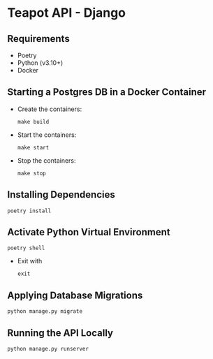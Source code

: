 # Teapot API - Django
## Requirements
- Poetry
- Python (v3.10+)
- Docker

## Starting a Postgres DB in a Docker Container
- Create the containers:
    ```
    make build
    ```
- Start the containers:
    ```
    make start
    ```
- Stop the containers:
    ```
    make stop
    ```

## Installing Dependencies
```
poetry install
```

## Activate Python Virtual Environment
```
poetry shell
```
- Exit with
    ```
    exit
    ```

## Applying Database Migrations
```
python manage.py migrate
```

## Running the API Locally
```
python manage.py runserver
```
